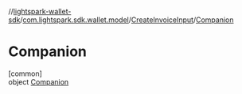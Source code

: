 //[lightspark-wallet-sdk](../../../../index.md)/[com.lightspark.sdk.wallet.model](../../index.md)/[CreateInvoiceInput](../index.md)/[Companion](index.md)

# Companion

[common]\
object [Companion](index.md)
